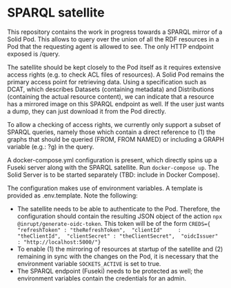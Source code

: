 # SPARQL satellite
This repository contains the work in progress towards a SPARQL mirror of a Solid Pod. This allows to query over the union of all the RDF resources in a Pod that the requesting agent is allowed to see. The only HTTP endpoint exposed is /query. 

The satellite should be kept closely to the Pod itself as it requires extensive access rights (e.g. to check ACL files of resources). A Solid Pod remains the primary access point for retrieving data. Using a specification such as DCAT, which describes Datasets (containing metadata) and Distributions (containing the actual resource content), we can indicate that a resource has a mirrored image on this SPARQL endpoint as well. If the user just wants a dump, they can just download it from the Pod directly. 

To allow a checking of access rights, we currently only support a subset of SPARQL queries, namely those which contain a direct reference to (1) the graphs that should be queried (FROM, FROM NAMED) or including a GRAPH variable (e.g.: ?g) in the query. 

A docker-compose.yml configuration is present, which directly spins up a Fuseki server along with the SPARQL satellite. Run `docker-compose up`. The Solid Server is to be started separately (TBD: include in Docker Compose). 

The configuration makes use of environment variables. A template is provided as .env.template. Note the following: 
* The satellite needs to be able to authenticate to the Pod. Therefore, the configuration should contain the resulting JSON object of the action  `npx @inrupt/generate-oidc-token`. This token will be of the form `CREDS={  "refreshToken" : "theRefreshToken",  "clientId"     : "theClientId",  "clientSecret" : "theClientSecret",  "oidcIssuer"   : "http://localhost:5000/"}`
* To enable (1) the mirroring of resources at startup of the satellite and (2) remaining in sync with the changes on the Pod, it is necessary that the environment variable `SOCKETS_ACTIVE` is set to true. 
* The SPARQL endpoint (Fuseki) needs to be protected as well; the environment variables contain the credentials for an admin. 
